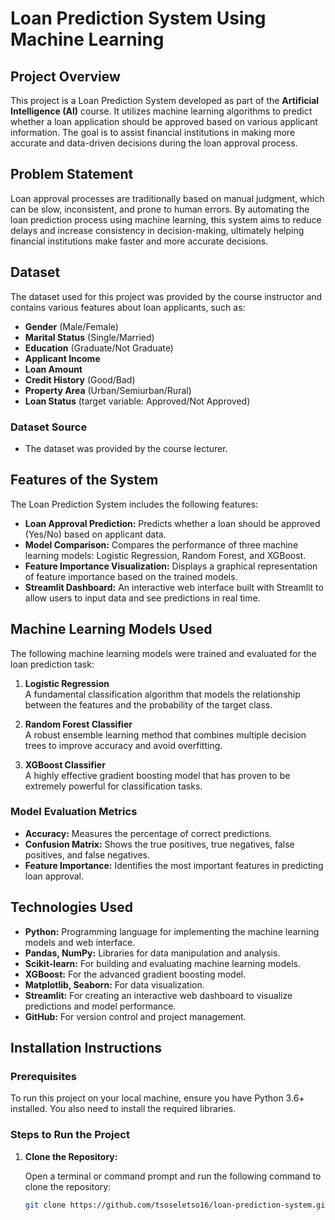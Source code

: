 # Loan Prediction System Using Machine Learning

## Project Overview

This project is a Loan Prediction System developed as part of the **Artificial Intelligence (AI)** course.
It utilizes machine learning algorithms to predict whether a loan application should be approved based on various applicant information.
The goal is to assist financial institutions in making more accurate and data-driven decisions during the loan approval process.

## Problem Statement

Loan approval processes are traditionally based on manual judgment, which can be slow, inconsistent,
and prone to human errors. By automating the loan prediction process using machine learning,
this system aims to reduce delays and increase consistency in decision-making,
ultimately helping financial institutions make faster and more accurate decisions.

## Dataset

The dataset used for this project was provided by the course instructor and contains various features about loan applicants,
such as:

- **Gender** (Male/Female)
- **Marital Status** (Single/Married)
- **Education** (Graduate/Not Graduate)
- **Applicant Income**
- **Loan Amount**
- **Credit History** (Good/Bad)
- **Property Area** (Urban/Semiurban/Rural)
- **Loan Status** (target variable: Approved/Not Approved)

### Dataset Source
- The dataset was provided by the course lecturer.

## Features of the System

The Loan Prediction System includes the following features:

- **Loan Approval Prediction:** Predicts whether a loan should be approved (Yes/No) based on applicant data.
- **Model Comparison:** Compares the performance of three machine learning models: Logistic Regression, Random Forest, and XGBoost.
- **Feature Importance Visualization:** Displays a graphical representation of feature importance based on the trained models.
- **Streamlit Dashboard:** An interactive web interface built with Streamlit to allow users to input data and see predictions in real time.

## Machine Learning Models Used

The following machine learning models were trained and evaluated for the loan prediction task:

1. **Logistic Regression**  
   A fundamental classification algorithm that models the relationship between the features and the probability of the target class.

2. **Random Forest Classifier**  
   A robust ensemble learning method that combines multiple decision trees to improve accuracy and avoid overfitting.

3. **XGBoost Classifier**  
   A highly effective gradient boosting model that has proven to be extremely powerful for classification tasks.

### Model Evaluation Metrics

- **Accuracy:** Measures the percentage of correct predictions.
- **Confusion Matrix:** Shows the true positives, true negatives, false positives, and false negatives.
- **Feature Importance:** Identifies the most important features in predicting loan approval.

## Technologies Used

- **Python:** Programming language for implementing the machine learning models and web interface.
- **Pandas, NumPy:** Libraries for data manipulation and analysis.
- **Scikit-learn:** For building and evaluating machine learning models.
- **XGBoost:** For the advanced gradient boosting model.
- **Matplotlib, Seaborn:** For data visualization.
- **Streamlit:** For creating an interactive web dashboard to visualize predictions and model performance.
- **GitHub:** For version control and project management.

## Installation Instructions

### Prerequisites

To run this project on your local machine, ensure you have Python 3.6+ installed. You also need to install the required libraries.

### Steps to Run the Project

1. **Clone the Repository:**

   Open a terminal or command prompt and run the following command to clone the repository:

   ```bash
   git clone https://github.com/tsoseletso16/loan-prediction-system.git
